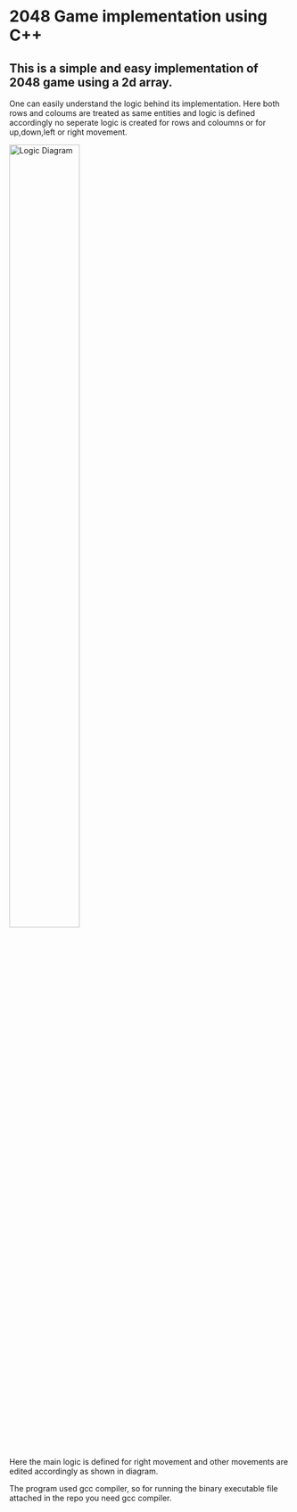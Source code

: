 <h1>2048 Game implementation using C++</h1>
<h2>This is a simple and easy implementation of 2048 game using a 2d array.</h2>
<p>One can easily understand the logic behind its implementation. Here both rows and coloums are treated as same entities and logic is defined accordingly no seperate logic is created for rows and coloumns or for up,down,left or right movement.</p>
<img src="https://github.com/SChakraborty04/2048-DSA-Project/assets/120569942/99433d2b-dd1b-4294-ba66-7bef06fce2fc" width=50% height=60% alt="Logic Diagram">
<p>Here the main logic is defined for right movement and other movements are edited accordingly as shown in diagram.</p>
<p>The program used gcc compiler, so for running the binary executable file attached in the repo you need gcc compiler.</p>
